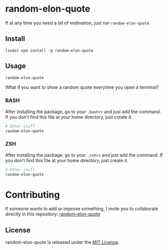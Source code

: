 # random-elon-quote
If at any time you need a bit of motivation, just run `random-elon-quote`.

## Install
```npm
[sudo] npm install -g random-elon-quote
```

## Usage
```bash
random-elon-quote
```
What if you want to show a random quote everytime you open a terminal?

### BASH
After installing the package, go to your `.bashrc` and just add the command. If you don't find this file at your home directory, just create it.
```bash
# Other stuff
random-elon-quote
```

### ZSH
After installing the package, go to your `.zshrc` and just add the command. If you don't find this file at your home directory, just create it.
```bash
# Other stuff
random-elon-quote
```

# Contributing
If someone wants to add or improve something, I invite you to collaborate directly in this repository: [random-elon-quote](https://github.com/csantosr/random-elon-quote)

## License
random-elon-quote is released under the [MIT License](https://opensource.org/licenses/MIT).
